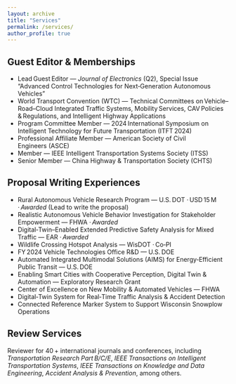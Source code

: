 ```yaml
---
layout: archive
title: "Services"
permalink: /services/
author_profile: true
---
```


## Guest Editor & Memberships <br>
- Lead Guest Editor — *Journal of Electronics* (Q2), Special Issue “Advanced Control Technologies for Next‑Generation Autonomous Vehicles”
- World Transport Convention (WTC) — Technical Committees on Vehicle–Road–Cloud Integrated Traffic Systems, Mobility Services, CAV Policies & Regulations, and Intelligent Highway Applications
- Program Committee Member — 2024 International Symposium on Intelligent Technology for Future Transportation (ITFT 2024)
- Professional Affiliate Member — American Society of Civil Engineers (ASCE)
- Member — IEEE Intelligent Transportation Systems Society (ITSS)
- Senior Member — China Highway & Transportation Society (CHTS)

## Proposal Writing Experiences <br>
- Rural Autonomous Vehicle Research Program — U.S. DOT · USD 15 M · *Awarded* (Lead to write the proposal)  
- Realistic Autonomous Vehicle Behavior Investigation for Stakeholder Empowerment — FHWA · *Awarded*  
- Digital‑Twin–Enabled Extended Predictive Safety Analysis for Mixed Traffic — EAR · *Awarded*  
- Wildlife Crossing Hotspot Analysis — WisDOT · Co‑PI  
- FY 2024 Vehicle Technologies Office R&D — U.S. DOE  
- Automated Integrated Multimodal Solutions (AIMS) for Energy‑Efficient Public Transit — U.S. DOE  
- Enabling Smart Cities with Cooperative Perception, Digital Twin & Automation — Exploratory Research Grant  
- Center of Excellence on New Mobility & Automated Vehicles — FHWA  
- Digital‑Twin System for Real‑Time Traffic Analysis & Accident Detection  
- Connected Reference Marker System to Support Wisconsin Snowplow Operations  

## Review Services <br>

Reviewer for 40 + international journals and conferences, including *Transportation Research Part B/C/E*, *IEEE Transactions on Intelligent Transportation Systems*, *IEEE Transactions on Knowledge and Data Engineering*, *Accident Analysis & Prevention*, among others.
